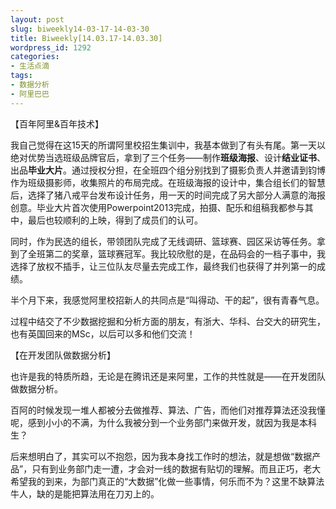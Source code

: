```yaml
---
layout: post
slug: biweekly14-03-17-14-03-30
title: Biweekly[14.03.17-14.03.30]
wordpress_id: 1292
categories:
- 生活点滴
tags:
- 数据分析
- 阿里巴巴
---
```


【百年阿里&百年技术】

我自己觉得在这15天的所谓阿里校招生集训中，我基本做到了有头有尾。第一天以绝对优势当选班级品牌官后，拿到了三个任务——制作**班级海报**、设计**结业证书**、出品**毕业大片**。通过授权分担，在全班四个组分别找到了摄影负责人并邀请到钧博作为班级摄影师，收集照片的布局完成。在班级海报的设计中，集合组长们的智慧后，选择了猪八戒平台发布设计任务，用一天的时间完成了另大部分人满意的海报创意。毕业大片首次使用Powerpoint2013完成，拍摄、配乐和组稿我都参与其中，最后也较顺利的上映，得到了成员们的认可。

同时，作为民选的组长，带领团队完成了无线调研、篮球赛、园区采访等任务。拿到了全班第二的奖章，篮球赛冠军。我比较欣慰的是，在品码会的一档子事中，我选择了放权不插手，让三位队友尽量去完成工作，最终我们也获得了并列第一的成绩。

半个月下来，我感觉阿里校招新人的共同点是“叫得动、干的起”，很有青春气息。

过程中结交了不少数据挖掘和分析方面的朋友，有浙大、华科、台交大的研究生，也有英国回来的MSc，以后可以多和他们交流！

【在开发团队做数据分析】

也许是我的特质所趋，无论是在腾讯还是来阿里，工作的共性就是——在开发团队做数据分析。

百阿的时候发现一堆人都被分去做推荐、算法、广告，而他们对推荐算法还没我懂呢，感到小小的不满，为什么我被分到一个业务部门来做开发，就因为我是本科生？

后来想明白了，其实可以不抱怨，因为我本身找工作时的想法，就是想做“数据产品”，只有到业务部门走一遭，才会对一线的数据有贴切的理解。而且正巧，老大希望我的到来，为部门真正的“大数据”化做一些事情，何乐而不为？这里不缺算法牛人，缺的是能把算法用在刀刃上的。
